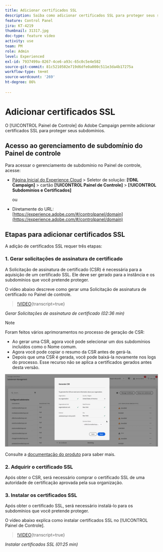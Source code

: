 ```yaml
---
title: Adicionar certificados SSL
description: Saiba como adicionar certificados SSL para proteger seus subdomínios.
feature: Control Panel
jira: KT-4219
thumbnail: 31317.jpg
doc-type: feature video
activity: use
team: PM
role: Admin
level: Experienced
exl-id: 7937499a-8267-4ce6-a93c-65c0c5e4e582
source-git-commit: 81c5210502e719d6dfe0a000c511e3da4b17275a
workflow-type: tm+mt
source-wordcount: '269'
ht-degree: 86%

---
```


# Adicionar certificados SSL

O [!UICONTROL Painel de Controle] do Adobe Campaign permite adicionar certificados SSL para proteger seus subdomínios.

## Acesso ao gerenciamento de subdomínio do Painel de controle

Para acessar o gerenciamento de subdomínio no Painel de controle, acesse:

* [Página Inicial do Experience Cloud](https://experience.adobe.com/#/home) > Seletor de solução: **[!DNL Campaign]** > cartão **[!UICONTROL Painel de Controle]** > **[!UICONTROL Subdomínios e Certificados]**

  ou
* Diretamente do URL: [https://experience.adobe.com/#/controlpanel/domain](https://experience.adobe.com/#/controlpanel/domain)

## Etapas para adicionar certificados SSL

A adição de certificados SSL requer três etapas:

### 1. Gerar solicitações de assinatura de certificado

A Solicitação de assinatura de certificado (CSR) é necessária para a aquisição de um certificado SSL. Ele deve ser gerado para a instância e os subdomínios que você pretende proteger.

O vídeo abaixo descreve como gerar uma Solicitação de assinatura de certificado no Painel de controle.

>[!VIDEO](https://video.tv.adobe.com/v/36145?learn=on&captions=por_br){transcript=true}

*Gerar Solicitações de assinatura de certificado (02:36 min)*

>[!NOTE]
>
>Foram feitos vários aprimoramentos no processo de geração de CSR:
>
>* Ao gerar uma CSR, agora você pode selecionar um dos subdomínios incluídos como o Nome comum.
>* Agora você pode copiar o resumo da CSR antes de gerá-la.
>* Depois que uma CSR é gerada, você pode baixá-la novamente nos logs do processo. Esse recurso não se aplica a certificados gerados antes desta versão.
>
>![Baixar CSR](/help/assets/download-csr.gif)
>
>Consulte a [documentação do produto](https://experienceleague.adobe.com/docs/control-panel/using/subdomains-and-certificates/renew-ssl/renewing-subdomain-certificate.html?lang=pt-BR) para saber mais.
>

### 2. Adquirir o certificado SSL

Após obter o CSR, será necessário comprar o certificado SSL de uma autoridade de certificação aprovada pela sua organização.

### 3. Instalar os certificados SSL

Após obter o certificado SSL, será necessário instalá-lo para os subdomínios que você pretende proteger.

O vídeo abaixo explica como instalar certificados SSL no [!UICONTROL Painel de Controle].

>[!VIDEO](https://video.tv.adobe.com/v/36144?learn=on&captions=por_br){transcript=true}

*Instalar certificados SSL (01:25 min)*


